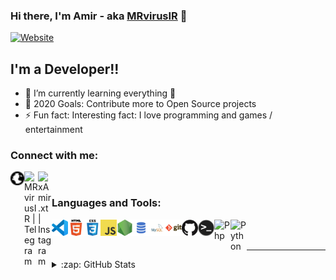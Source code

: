 ### Hi there, I'm Amir - aka [MRvirusIR][website] 👋

[![Website](https://img.shields.io/website?label=MRvirusIR.ir&style=for-the-badge&url=https%3A%2F%2Fcodestackr.com)](https://MRvirusIR.ir)

## I'm a Developer!!

- 🌱 I’m currently learning everything 🤣
- 🥅 2020 Goals: Contribute more to Open Source projects
- ⚡ Fun fact: Interesting fact: I love programming and games / entertainment

### Connect with me:

[<img align="left" alt="MRvirusIR.ir" width="22px" src="https://raw.githubusercontent.com/iconic/open-iconic/master/svg/globe.svg" />][website]
[<img align="left" alt="MRvirusIR | Telegram" width="22px" src="https://cdn.jsdelivr.net/npm/simple-icons@v3/icons/telegram.svg" />][telegram]
[<img align="left" alt="xAmir.xt | Instagram" width="22px" src="https://cdn.jsdelivr.net/npm/simple-icons@v3/icons/instagram.svg" />][instagram]

<br />

### Languages and Tools:

[<img align="left" alt="Visual Studio Code" width="26px" src="https://raw.githubusercontent.com/github/explore/80688e429a7d4ef2fca1e82350fe8e3517d3494d/topics/visual-studio-code/visual-studio-code.png" />][webdevplaylist]
[<img align="left" alt="HTML5" width="26px" src="https://raw.githubusercontent.com/github/explore/80688e429a7d4ef2fca1e82350fe8e3517d3494d/topics/html/html.png" />][webdevplaylist]
[<img align="left" alt="CSS3" width="26px" src="https://raw.githubusercontent.com/github/explore/80688e429a7d4ef2fca1e82350fe8e3517d3494d/topics/css/css.png" />][webdevplaylist]
[<img align="left" alt="JavaScript" width="26px" src="https://raw.githubusercontent.com/github/explore/80688e429a7d4ef2fca1e82350fe8e3517d3494d/topics/javascript/javascript.png" />][webdevplaylist]
[<img align="left" alt="Node.js" width="26px" src="https://raw.githubusercontent.com/github/explore/80688e429a7d4ef2fca1e82350fe8e3517d3494d/topics/nodejs/nodejs.png" />][webdevplaylist]
[<img align="left" alt="SQL" width="26px" src="https://raw.githubusercontent.com/github/explore/80688e429a7d4ef2fca1e82350fe8e3517d3494d/topics/sql/sql.png" />][webdevplaylist]
[<img align="left" alt="MySQL" width="26px" src="https://raw.githubusercontent.com/github/explore/80688e429a7d4ef2fca1e82350fe8e3517d3494d/topics/mysql/mysql.png" />][webdevplaylist]
[<img align="left" alt="Git" width="26px" src="https://raw.githubusercontent.com/github/explore/80688e429a7d4ef2fca1e82350fe8e3517d3494d/topics/git/git.png" />][webdevplaylist]
[<img align="left" alt="GitHub" width="26px" src="https://raw.githubusercontent.com/github/explore/78df643247d429f6cc873026c0622819ad797942/topics/github/github.png" />][webdevplaylist]
[<img align="left" alt="Terminal" width="26px" src="https://raw.githubusercontent.com/github/explore/80688e429a7d4ef2fca1e82350fe8e3517d3494d/topics/terminal/terminal.png" />][webdevplaylist]
[<img align="left" alt="Php" width="26px" src="https://cdn4.iconfinder.com/data/icons/scripting-and-programming-languages/512/php-512.png" />][webdevplaylist]
[<img align="left" alt="Python" width="26px" src="https://cdn.icon-icons.com/icons2/112/PNG/512/python_18894.png" />][webdevplaylist]

<br />
<br />

---
<details>
  <summary>:zap: GitHub Stats</summary>

  ![г-н.вирус GitHub stats](https://github-readme-stats.vercel.app/api?username=MRvirusIR&show_icons=true&theme=radical)

</a>

</details>

[website]: https://MRvirusIR.ir
[instagram]: https://instagram.com/xAmir.xt
[telegram]: https://t.me/MRvirusIR
[webdevplaylist]: https://github.com/MRvirusIR